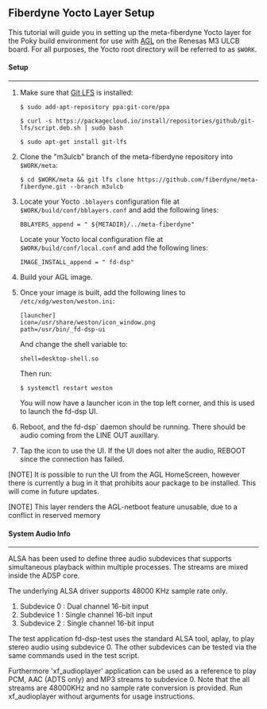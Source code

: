 ## Fiberdyne Yocto Layer Setup
This tutorial will guide you in setting up the meta-fiberdyne Yocto layer for the Poky 
build environment for use with [AGL](https://www.automotivelinux.org/) on the Renesas M3 ULCB board.
For all purposes, the Yocto root directory will be referred to as ``$WORK``.

#### Setup
------
1. Make sure that [Git LFS](https://git-lfs.github.com/) is installed:

   ```
   $ sudo add-apt-repository ppa:git-core/ppa
   ```
   ```
   $ curl -s https://packagecloud.io/install/repositories/github/git-lfs/script.deb.sh | sudo bash
   ```
   ```
   $ sudo apt-get install git-lfs
   ```
   
2. Clone the "m3ulcb" branch of the meta-fiberdyne repository into `$WORK/meta`:
   ```
   $ cd $WORK/meta && git lfs clone https://github.com/fiberdyne/meta-fiberdyne.git --branch m3ulcb
   ```
3. Locate your Yocto `.bblayers` configuration file at `$WORK/build/conf/bblayers.conf` and add the following lines:
   ```
   BBLAYERS_append = " ${METADIR}/../meta-fiberdyne"
   ```
   Locate your Yocto local configuration file at `$WORK/build/conf/local.conf` and add the following lines:
   ```
   IMAGE_INSTALL_append = " fd-dsp"
   ```
4. Build your AGL image.
5. Once your image is built, add the following lines to `/etc/xdg/weston/weston.ini`:
   ```
   [launcher]
   icon=/usr/share/weston/icon_window.png
   path=/usr/bin/_fd-dsp-ui
   ```
   And change the shell variable to:
   ```
   shell=desktop-shell.so
   ```
   Then run:
   ```
   $ systemctl restart weston
   ```

   You will now have a launcher icon in the top left corner, and this is used to launch the fd-dsp UI.

6. Reboot, and the fd-dsp` daemon should be running. There should be audio coming from the LINE OUT auxillary.

7. Tap the icon to use the UI. If the UI does not alter the audio, REBOOT since the connection has failed.

[NOTE]
  It is possible to run the UI from the AGL HomeScreen, however there is currently a bug in it that prohibits
  aour package to be installed.  This will come in future updates.
  
[NOTE]
  This layer renders the AGL-netboot feature unusable, due to a conflict in reserved memory

#### System Audio Info
-------------------------------------------------------------------------------------------
ALSA has been used to define three audio subdevices that supports simultaneous playback 
within multiple processes. 
The streams are mixed inside the ADSP core. 

The underlying ALSA driver supports 48000 KHz sample rate only.

1. Subdevice 0 :     Dual channel 16-bit input
2. Subdevice 1 :     Single channel 16-bit input
3. Subdevice 2 :     Single channel 16-bit input 

The test application fd-dsp-test uses the standard ALSA tool, aplay, to play stereo
audio using subdevice 0. 
The other subdevices can be tested via the same commands used in the test script. 


Furthermore 'xf_audioplayer' application can be used as a reference to play PCM, AAC (ADTS only) and MP3 streams to subdevice 0.
Note that the all streams are 48000KHz and no sample rate conversion is provided.
Run xf_audioplayer without arguments for usage instructions.
